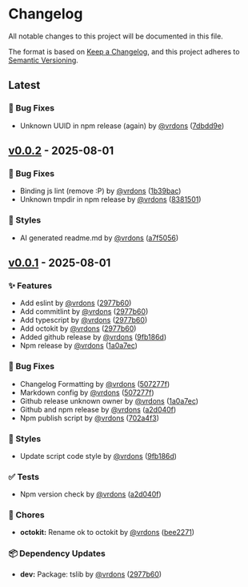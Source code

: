 # Changelog

All notable changes to this project will be documented in this file.

The format is based on [Keep a Changelog](https://keepachangelog.com/en/1.0.0/),
and this project adheres to [Semantic Versioning](https://semver.org/spec/v2.0.0.html).

## Latest

### 🐛 Bug Fixes

- Unknown UUID in npm release (again) by [@vrdons](https://github.com/vrdons) ([7dbdd9e](https://github.com/vrdons/module-template/commit/7dbdd9e90722cb781c857c8a7f8833bb76e327d7))

## [v0.0.2](https://github.com/vrdons/module-template/compare/v0.0.1...v0.0.2) - 2025-08-01

### 🐛 Bug Fixes

- Binding js lint (remove :P) by [@vrdons](https://github.com/vrdons) ([1b39bac](https://github.com/vrdons/module-template/commit/1b39bac6a9404e86a9ba449a2b4621d8bbb82739))
- Unknown tmpdir in npm release by [@vrdons](https://github.com/vrdons) ([8381501](https://github.com/vrdons/module-template/commit/83815017e988732ea656eafa9983f472fa649457))

### 💄 Styles

- AI generated readme.md by [@vrdons](https://github.com/vrdons) ([a7f5056](https://github.com/vrdons/module-template/commit/a7f5056d0cd97e350330a38c21d5f1a6e847fad3))

## [v0.0.1](https://github.com/vrdons/module-template/releases/tag/v0.0.1) - 2025-08-01

### ✨ Features

- Add eslint by [@vrdons](https://github.com/vrdons) ([2977b60](https://github.com/vrdons/module-template/commit/2977b60e3855fe6b6c49fbf8766cdf4fb19c0ce0))
- Add commitlint by [@vrdons](https://github.com/vrdons) ([2977b60](https://github.com/vrdons/module-template/commit/2977b60e3855fe6b6c49fbf8766cdf4fb19c0ce0))
- Add typescript by [@vrdons](https://github.com/vrdons) ([2977b60](https://github.com/vrdons/module-template/commit/2977b60e3855fe6b6c49fbf8766cdf4fb19c0ce0))
- Add octokit by [@vrdons](https://github.com/vrdons) ([2977b60](https://github.com/vrdons/module-template/commit/2977b60e3855fe6b6c49fbf8766cdf4fb19c0ce0))
- Added github release by [@vrdons](https://github.com/vrdons) ([9fb186d](https://github.com/vrdons/module-template/commit/9fb186dd3cf9aef61877771afc91aac122a060e3))
- Npm release by [@vrdons](https://github.com/vrdons) ([1a0a7ec](https://github.com/vrdons/module-template/commit/1a0a7ec20d185bf0216559c13361b2e403fb37b9))

### 🐛 Bug Fixes

- Changelog Formatting by [@vrdons](https://github.com/vrdons) ([507277f](https://github.com/vrdons/module-template/commit/507277fae484d98bcd828b29625eeebbc9e7b25e))
- Markdown  config by [@vrdons](https://github.com/vrdons) ([507277f](https://github.com/vrdons/module-template/commit/507277fae484d98bcd828b29625eeebbc9e7b25e))
- Github release unknown owner by [@vrdons](https://github.com/vrdons) ([1a0a7ec](https://github.com/vrdons/module-template/commit/1a0a7ec20d185bf0216559c13361b2e403fb37b9))
- Github and npm release by [@vrdons](https://github.com/vrdons) ([a2d040f](https://github.com/vrdons/module-template/commit/a2d040fb899a409eed15ae96a434692079162f3d))
- Npm publish script by [@vrdons](https://github.com/vrdons) ([702a4f3](https://github.com/vrdons/module-template/commit/702a4f3f37f4ef63159b38df0c9aee09395ff1ce))

### 💄 Styles

- Update script code style by [@vrdons](https://github.com/vrdons) ([9fb186d](https://github.com/vrdons/module-template/commit/9fb186dd3cf9aef61877771afc91aac122a060e3))

### ✅ Tests

- Npm version check by [@vrdons](https://github.com/vrdons) ([a2d040f](https://github.com/vrdons/module-template/commit/a2d040fb899a409eed15ae96a434692079162f3d))

### 🔧 Chores

- **octokit:** Rename ok to octokit by [@vrdons](https://github.com/vrdons) ([bee2271](https://github.com/vrdons/module-template/commit/bee22712790467e271220f98774b0ac2ffd8fc2c))

### 📦 Dependency Updates

- **dev:** Package: tslib by [@vrdons](https://github.com/vrdons) ([2977b60](https://github.com/vrdons/module-template/commit/2977b60e3855fe6b6c49fbf8766cdf4fb19c0ce0))


